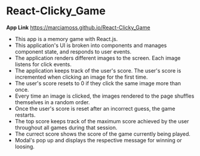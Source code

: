 # React-Clicky_Game


**App Link** https://marciamoss.github.io/React-Clicky_Game

* This app is a memory game with React.js. 
* This application's UI is broken into components and manages component state, and responds to user events.
* The application renders different images to the screen. Each image listens for click events.
* The application keeps track of the user's score. The user's score is incremented when clicking an image for the first time. 
* The user's score resets to 0 if they click the same image more than once.
* Every time an image is clicked, the images rendered to the page shuffles themselves in a random order.
* Once the user's score is reset after an incorrect guess, the game restarts.
* The top score keeps track of the maximum score achieved by the user throughout all games during that session.
* The currect score shows the score of the game currently being played.
* Modal's pop up and displays the respective message for winning or loosing.
